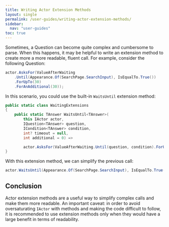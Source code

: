 ```yaml
---
title: Writing Actor Extension Methods
layout: single
permalink: /user-guides/writing-actor-extension-methods/
sidebar:
  nav: "user-guides"
toc: true
---
```


Sometimes, a Question can become quite complex and cumbersome to parse.
When this happens, it may be helpful to write an extension method to create more a more readable, fluent call.
For example, consider the following Question:

```csharp
actor.AsksFor(ValueAfterWaiting
    .Until(Appearance.Of(SearchPage.SearchInput), IsEqualTo.True())
    .ForUpTo(30)
    .ForAnAdditional(30));
```

In this scenario, you could use the built-in `WaitsUntil` extension method:

```csharp
public static class WaitingExtensions
{
    public static TAnswer WaitsUntil<TAnswer>(
        this IActor actor,
        IQuestion<TAnswer> question,
        ICondition<TAnswer> condition,
        int? timeout = null,
        int additional = 0) =>

        actor.AsksFor(ValueAfterWaiting.Until(question, condition).ForUpTo(timeout).ForAnAdditional(additional));
}
```

With this extension method, we can simplify the previous call:

```csharp
actor.WaitsUntil(Appearance.Of(SearchPage.SearchInput), IsEqualTo.True(), 30, 30);
```


## Conclusion

Actor extension methods are a useful way to simplify complex calls and make them more readable.
An important caveat: in order to avoid oversaturating `IActor` with methods and making the code difficult to follow,
it is recommended to use extension methods only when they would have a large benefit in terms of readability.
